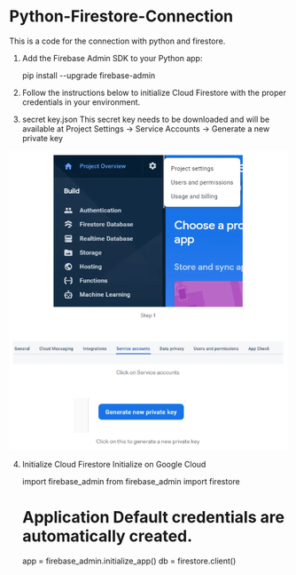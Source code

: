 # Python-Firestore-Connection
This is a code for the connection with python and firestore.

1. Add the Firebase Admin SDK to your Python app:
    
    pip install --upgrade firebase-admin

2. Follow the instructions below to initialize Cloud Firestore with the proper credentials in your environment.

3. secret key.json
    This secret key needs to be downloaded and will be available at Project Settings -> Service Accounts -> Generate a new private key

![](service_accounts.png)

4. Initialize Cloud Firestore
    Initialize on Google Cloud

    import firebase_admin
    from firebase_admin import firestore

    # Application Default credentials are automatically created.
    app = firebase_admin.initialize_app()
    db = firestore.client()